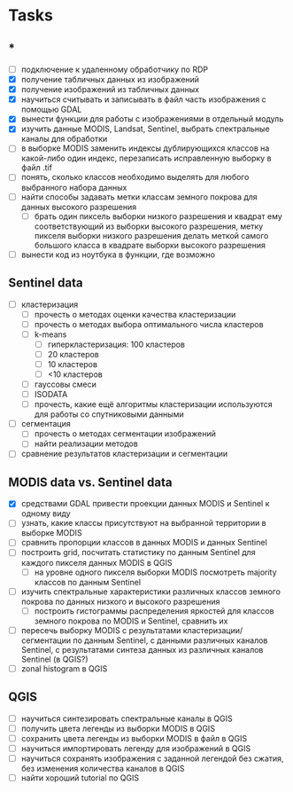 # Tasks

## *

- [ ] подключение к удаленному обработчику по RDP
- [x] получение табличных данных из изображений
- [x] получение изображений из табличных данных
- [x] научиться считывать и записывать в файл часть изображения с помощью GDAL
- [x] вынести функции для работы с изображениями в отдельный модуль
- [x] изучить данные MODIS, Landsat, Sentinel, выбрать спектральные каналы для обработки
- [ ] в выборке MODIS заменить индексы дублирующихся классов на какой-либо один индекс, перезаписать исправленную выборку в файл .tif
- [ ] понять, сколько классов необходимо выделять для любого выбранного набора данных
- [ ] найти способы задавать метки классам земного покрова для данных высокого разрешения
  - [ ] брать один пиксель выборки низкого разрешения и квадрат ему соответствующий из выборки высокого разрешения, метку пикселя выборки низкого разрешения делать меткой самого большого класса в квадрате выборки высокого разрешения
- [ ] вынести код из ноутбука в функции, где возможно

## Sentinel data

- [ ] кластеризация
  - [ ] прочесть о методах оценки качества кластеризации
  - [ ] прочесть о методах выбора оптимального числа кластеров
  - [ ] k-means
    - [ ] гиперкластеризация: 100 кластеров
    - [ ] 20 кластеров
    - [ ] 10 кластеров
    - [ ] <10 кластеров
  - [ ] гауссовы смеси
  - [ ] ISODATA
  - [ ] прочесть, какие ещё алгоритмы кластеризации используются для работы со спутниковыми данными

- [ ] сегментация
  - [ ] прочесть о методах сегментации изображений
  - [ ] найти реализации методов

- [ ] сравнение результатов кластеризации и сегментации

## MODIS data vs. Sentinel data

- [x] средствами GDAL привести проекции данных MODIS и Sentinel к одному виду
- [ ] узнать, какие классы присутствуют на выбранной территории в выборке MODIS
- [ ] сравнить пропорции классов в данных MODIS и данных Sentinel
- [ ] построить grid, посчитать статистику по данным Sentinel для каждого пикселя данных MODIS в QGIS
  - [ ] на уровне одного пикселя выборки MODIS посмотреть majority классов по данным Sentinel
- [ ] изучить спектральные характеристики различных классов земного покрова по данных низкого и высокого разрешения
  - [ ] построить гистограммы распределения яркостей для классов земного покрова по MODIS и Sentinel, сравнить их
- [ ] пересечь выборку MODIS с результатами кластеризации/сегментации по данным Sentinel, с данными различных каналов Sentinel, c результатами синтеза данных из различных каналов Sentinel (в QGIS?)
- [ ] zonal histogram в QGIS

## QGIS

- [ ] научиться синтезировать спектральные каналы в QGIS
- [ ] получить цвета легенды из выборки MODIS в QGIS
- [ ] сохранить цвета легенды из выборки MODIS в файл в QGIS
- [ ] научиться импортировать легенду для изображений в QGIS
- [ ] научиться сохранять изображения с заданной легендой без сжатия, без изменения количества каналов в QGIS
- [ ] найти хороший tutorial по QGIS
